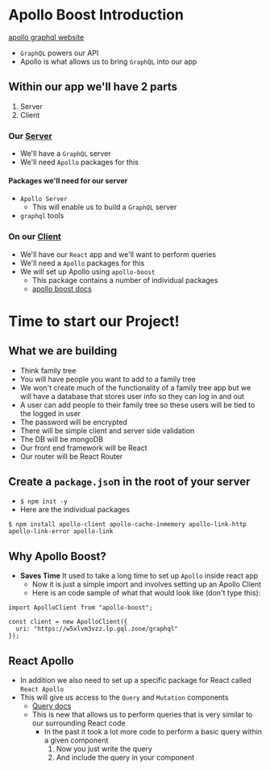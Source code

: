 # Apollo Boost Introduction
[apollo graphql website](https://www.apollographql.com/)

* `GraphQL` powers our API
* Apollo is what allows us to bring `GraphQL` into our app

## Within our app we'll have 2 parts
1. Server
2. Client

### Our [Server](https://www.apollographql.com/server)
* We'll have a `GraphQL` server
* We'll need `Apollo` packages for this

#### Packages we'll need for our server
* `Apollo Server`
    - This will enable us to build a `GraphQL` server
* `graphql` tools

### On our [Client](https://www.apollographql.com/docs/react/)
* We'll have our `React` app and we'll want to perform queries
* We'll need a `Apollo` packages for this
* We will set up Apollo using `apollo-boost`
    - This package contains a number of individual packages
    - [apollo boost docs](https://www.apollographql.com/docs/react/advanced/boost-migration.html)

# Time to start our Project!
## What we are building
* Think family tree
* You will have people you want to add to a family tree
* We won't create much of the functionality of a family tree app but we will have a database that stores user info so they can log in and out
* A user can add people to their family tree so these users will be tied to the logged in user
* The password will be encrypted
* There will be simple client and server side validation
* The DB will be mongoDB
* Our front end framework will be React
* Our router will be React Router

## Create a `package.jso`n in the root of your server
* `$ npm init -y`
* Here are the individual packages

`$ npm install apollo-client apollo-cache-inmemory apollo-link-http apollo-link-error apollo-link`

## Why Apollo Boost?
* **Saves Time** It used to take a long time to set up `Apollo` inside react app
    - Now it is just a simple import and involves setting up an Apollo Client
    - Here is an code sample of what that would look like (don't type this):

```
import ApolloClient from "apollo-boost";

const client = new ApolloClient({
  uri: "https://w5xlvm3vzz.lp.gql.zone/graphql"
});
```

## React Apollo
* In addition we also need to set up a specific package for React called `React Apollo`
* This will give us access to the `Query` and `Mutation` components
    - [Query docs](https://www.apollographql.com/docs/react/essentials/queries.html)
    - This is new that allows us to perform queries that is very similar to our surrounding React code
        + In the past it took a lot more code to perform a basic query within a given component
            1. Now you just write the query
            2. And include the query in your component
